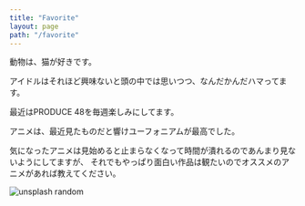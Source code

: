 ```yaml
---
title: "Favorite"
layout: page
path: "/favorite"
---
```


動物は、猫が好きです。

アイドルはそれほど興味ないと頭の中では思いつつ、なんだかんだハマってます。

最近はPRODUCE 48を毎週楽しみにしてます。

アニメは、最近見たものだと響けユーフォニアムが最高でした。

気になったアニメは見始めると止まらなくなって時間が潰れるのであんまり見ないようにしてますが、
それでもやっぱり面白い作品は観たいのでオススメのアニメがあれば教えてください。



![unsplash random](https://source.unsplash.com/random/800x600)
